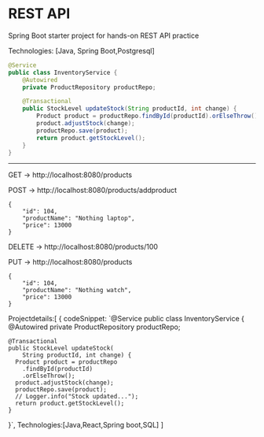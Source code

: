 # REST API
Spring Boot starter project for hands-on REST API practice

Technologies: [Java, Spring Boot,Postgresql]

```java
@Service
public class InventoryService {
    @Autowired
    private ProductRepository productRepo;

    @Transactional
    public StockLevel updateStock(String productId, int change) {
        Product product = productRepo.findById(productId).orElseThrow();
        product.adjustStock(change);
        productRepo.save(product);
        return product.getStockLevel();
    }
}
```
----

GET -> http://localhost:8080/products

POST -> http://localhost:8080/products/addproduct
````
{
    "id": 104,
    "productName": "Nothing laptop",
    "price": 13000
}
````

DELETE -> http://localhost:8080/products/100

PUT -> http://localhost:8080/products
````
{
    "id": 104,
    "productName": "Nothing watch",
    "price": 13000
}
````
Projectdetails:[
  {
codeSnippet: 
`@Service
public class InventoryService {
    @Autowired
    private ProductRepository productRepo;

    @Transactional
    public StockLevel updateStock(
        String productId, int change) {
      Product product = productRepo
        .findById(productId)
        .orElseThrow(); 
      product.adjustStock(change);
      productRepo.save(product);
      // Logger.info("Stock updated...");
      return product.getStockLevel();
    }
}`,
Technologies:[Java,React,Spring boot,SQL]
]
